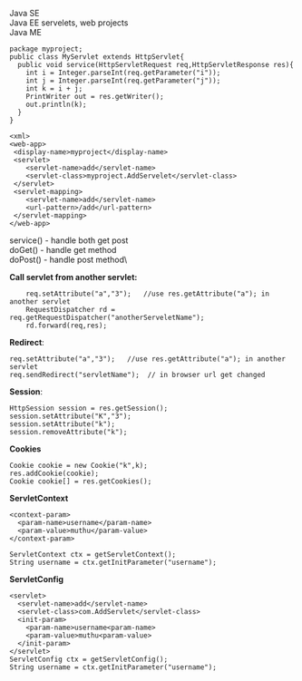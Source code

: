Java SE\
Java EE servelets, web projects\
Java ME

```
package myproject;
public class MyServlet extends HttpServlet{
  public void service(HttpServletRequest req,HttpServletResponse res){
    int i = Integer.parseInt(req.getParameter("i"));
    int j = Integer.parseInt(req.getParameter("j"));
    int k = i + j;
    PrintWriter out = res.getWriter();
    out.println(k);
  }
}
```
```
<xml>
<web-app>
 <display-name>myproject</display-name>
 <servlet>
 	<servlet-name>add</servlet-name>
 	<servlet-class>myproject.AddServelet</servlet-class>
 </servlet>
 <servlet-mapping>
 	<servlet-name>add</servlet-name>
 	<url-pattern>/add</url-pattern>
 </servlet-mapping>
</web-app>
```

service() - handle both get post\
doGet() - handle get method\
doPost() - handle post method\


**Call servlet from another servlet:**
``` 
    req.setAttribute("a","3");   //use res.getAttribute("a"); in another servlet
    RequestDispatcher rd = req.getRequestDispatcher("anotherServeletName"); 
    rd.forward(req,res); 
```

**Redirect**:
```
req.setAttribute("a","3");   //use res.getAttribute("a"); in another servlet 
req.sendRedirect("servletName");  // in browser url get changed
```

**Session**:
```
HttpSession session = res.getSession();
session.setAttribute("K","3");
session.setAttribute("k");
session.removeAttribute("k");
```

**Cookies**
```
Cookie cookie = new Cookie("k",k);
res.addCookie(cookie);
Cookie cookie[] = res.getCookies();
```

**ServletContext**
```
<context-param>
  <param-name>username</param-name>
  <param-value>muthu</param-value>
</context-param>  

ServletContext ctx = getServletContext();
String username = ctx.getInitParameter("username");
```
**ServletConfig**
```
<servlet>
  <servlet-name>add</servlet-name>
  <servlet-class>com.AddServlet</servlet-class>
  <init-param>
    <param-name>username<param-name>
    <param-value>muthu<param-value>
  </init-param>
</servlet>
ServletConfig ctx = getServletConfig();
String username = ctx.getInitParameter("username");
```
